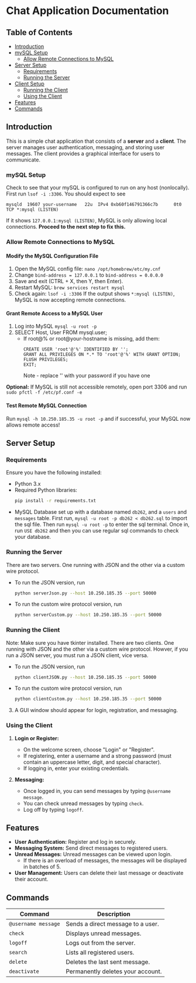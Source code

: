 # Chat Application Documentation

## Table of Contents
- [Introduction](#introduction)
- [mySQL Setup](#mySQL-setup)
  - [Allow Remote Connections to MySQL](#Allow-Remote-Connections-to-MySQL)
- [Server Setup](#server-setup)
  - [Requirements](#requirements)
  - [Running the Server](#running-the-server)
- [Client Setup](#client-setup)
  - [Running the Client](#running-the-client)
  - [Using the Client](#using-the-client)
- [Features](#features)
- [Commands](#commands)

## Introduction
This is a simple chat application that consists of a **server** and a **client**. The server manages user authentication, messaging, and storing user messages. The client provides a graphical interface for users to communicate.

### mySQL Setup
Check to see that your mySQL is configured to run on any host (nonlocally). First run `lsof -i :3306`. You should expect to see
```
mysqld  19607 your-username   22u  IPv4 0xb60f146791366c7b      0t0  TCP *:mysql (LISTEN)
```
If it shows `127.0.0.1:mysql (LISTEN)`, MySQL is only allowing local connections. **Proceed to the next step to fix this.**
### Allow Remote Connections to MySQL
#### Modify the MySQL Configuration File
1. Open the MySQL config file: `nano /opt/homebrew/etc/my.cnf`
2. Change `bind-address = 127.0.0.1` to `bind-address = 0.0.0.0`
3. Save and exit (CTRL + X, then Y, then Enter).
4. Restart MySQL: `brew services restart mysql`
5. Check again: `lsof -i :3306`
If the output shows `*:mysql (LISTEN)`, MySQL is now accepting remote connections.

#### Grant Remote Access to a MySQL User
1. Log into MySQL `mysql -u root -p`
2. SELECT Host, User FROM mysql.user;
    - If root@% or root@your-hostname is missing, add them:
        ```
        CREATE USER 'root'@'%' IDENTIFIED BY '';
        GRANT ALL PRIVILEGES ON *.* TO 'root'@'%' WITH GRANT OPTION;
        FLUSH PRIVILEGES;
        EXIT;
        ```
        Note - replace '' with your password if you have one

**Optional:** If MySQL is still not accessible remotely, open port 3306 and run `sudo pfctl -f /etc/pf.conf -e`

#### Test Remote MySQL Connection
Run `mysql -h 10.250.185.35 -u root -p` and if successful, your MySQL now allows remote access!
    
## Server Setup
### Requirements
Ensure you have the following installed:
- Python 3.x
- Required Python libraries:
  ```sh
  pip install -r requirements.txt
  ```
- MySQL Database set up with a database named `db262`, and a `users` and `messages` table. First run, `mysql -u root -p db262 < db262.sql`
  to import the sql file. Then run `mysql -u root -p` to enter the sql terminal. Once in, run `USE db262` and then you can use regular sql commands to check your database. 

### Running the Server
There are two servers. One running with JSON and the other via a custom wire protocol. 
-  To run the JSON version, run 
   ```sh
   python serverJson.py --host 10.250.185.35 --port 50000
     ```
-  To run the custom wire protocol version, run 
   ```sh
   python serverCustom.py --host 10.250.185.35 --port 50000
   ```

### Running the Client
Note: Make sure you have tkinter installed. 
There are two clients. One running with JSON and the other via a custom wire protocol. 
Howver, if you run a JSON server, you must run a JSON client, vice versa.  
-  To run the JSON version, run 
   ```sh
   python clientJSON.py --host 10.250.185.35 --port 50000
     ```
-  To run the custom wire protocol version, run 
   ```sh
   python clientCustom.py --host 10.250.185.35 --port 50000
   ```
3. A GUI window should appear for login, registration, and messaging.

### Using the Client
1. **Login or Register:**
   - On the welcome screen, choose "Login" or "Register".
   - If registering, enter a username and a strong password (must contain an uppercase letter, digit, and special character).
   - If logging in, enter your existing credentials.

2. **Messaging:**
   - Once logged in, you can send messages by typing `@username message`.
   - You can check unread messages by typing `check`.
   - Log off by typing `logoff`.
   
## Features
- **User Authentication:** Register and log in securely.
- **Messaging System:** Send direct messages to registered users.
- **Unread Messages:** Unread messages can be viewed upon login. 
    - If there is an overload of messages, the messages will be displayed in batches of 5. 
- **User Management:** Users can delete their last message or deactivate their account.

## Commands
| Command           | Description |
|------------------|-------------|
| `@username message` | Sends a direct message to a user. |
| `check` | Displays unread messages. |
| `logoff` | Logs out from the server. |
| `search` | Lists all registered users. |
| `delete` | Deletes the last sent message. |
| `deactivate` | Permanently deletes your account. |